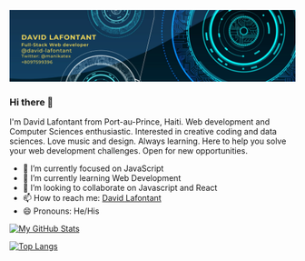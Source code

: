 
![Banner](banner.png)




### Hi there 👋
I'm David Lafontant from Port-au-Prince, Haiti. Web development and Computer Sciences enthusiastic. Interested in creative coding and data sciences.  Love music and design. Always learning. Here  to help you solve your web development challenges. Open for new opportunities.

- 🔭 I’m currently focused on JavaScript
- 🌱 I’m currently learning Web Development
- 👯 I’m looking to collaborate on Javascript and React
- 📫 How to reach me: [David Lafontant](mailto:lafontant.david@gmail.com)
- 😄 Pronouns: He/His


[![My GitHub Stats](https://github-readme-stats.vercel.app/api/?username=david-lafontantd&count_private=true&theme=tokyonight&showicons=true)]()

[![Top Langs](https://github-readme-stats.vercel.app/api/top-langs/?username=david-lafontant)](https://github.com/david-lafontant/github-readme-stats)